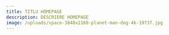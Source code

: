 ```yaml
---
title: TITLU HOMEPAGE
description: DESCRIERE HOMEPAGE
image: /uploads/space-3840x2160-planet-man-dog-4k-19737.jpg
---
```

